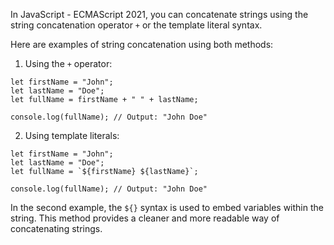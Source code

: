 In JavaScript - ECMAScript 2021, you can concatenate strings using the string concatenation operator `+` or the template literal syntax.

Here are examples of string concatenation using both methods:

1. Using the `+` operator:

```
let firstName = "John";
let lastName = "Doe";
let fullName = firstName + " " + lastName;

console.log(fullName); // Output: "John Doe"
```

2. Using template literals:

```
let firstName = "John";
let lastName = "Doe";
let fullName = `${firstName} ${lastName}`;

console.log(fullName); // Output: "John Doe"
```

In the second example, the `${}` syntax is used to embed variables within the string. This method provides a cleaner and more readable way of concatenating strings.